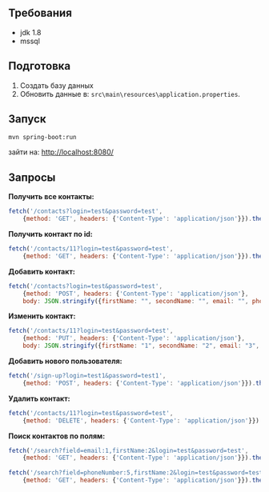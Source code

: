 ## Требования
- jdk 1.8
- mssql
## Подготовка
1. Создать базу данных
2. Обновить данные в: `src\main\resources\application.properties`.
## Запуск
```
mvn spring-boot:run
```

зайти на: [http://localhost:8080/](http://localhost:8080/)
## Запросы
**Получить все контакты:**
```JavaScript
fetch('/contacts?login=test&password=test', 
    {method: 'GET', headers: {'Content-Type': 'application/json'}}).then(console.log)
```
**Получить контакт по id:**
```JavaScript
fetch('/contacts/11?login=test&password=test', 
    {method: 'GET', headers: {'Content-Type': 'application/json'}}).then(console.log)
```
**Добавить контакт:**
```JavaScript
fetch('/contacts?login=test&password=test', 
    {method: 'POST', headers: {'Content-Type': 'application/json'}, 
    body: JSON.stringify({firstName: "", secondName: "", email: "", phoneNumber: ""})}).then(console.log)
```
**Изменить контакт:**
```JavaScript
fetch('/contacts/11?login=test&password=test', 
    {method: 'PUT', headers: {'Content-Type': 'application/json'}, 
    body: JSON.stringify({firstName: "1", secondName: "2", email: "3", phoneNumber: "4"})}).then(console.log)
```
**Добавить нового пользователя:**
```JavaScript
fetch('/sign-up?login=test1&password=test1', 
    {method: 'POST', headers: {'Content-Type': 'application/json'}}).then(console.log)
```
**Удалить контакт:**
```JavaScript
fetch('/contacts/11?login=test&password=test',
    {method: 'DELETE', headers: {'Content-Type': 'application/json'}}).then(console.log)
```
**Поиск контактов по полям:**
```JavaScript
fetch('/search?field=email:1,firstName:2&login=test&password=test',
    {method: 'GET', headers: {'Content-Type': 'application/json'}}).then(console.log)
    
fetch('/search?field=phoneNumber:5,firstName:2&login=test&password=test',
    {method: 'GET', headers: {'Content-Type': 'application/json'}}).then(console.log)
```
